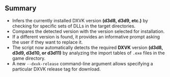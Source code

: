 ## Summary

- Infers the currently installed DXVK version **(d3d8, d3d9, etc.)** by checking for specific sets of DLLs in the target directories.
- Compares the detected version with the version selected for installation.
- If a different version is found, it provides an informative prompt asking the user if they want to replace it.
- The script now automatically detects the required **DXVK** version **(d3d8, d3d9, d3d10, or d3d11)** by analyzing the import tables of `.exe` files in the game directory.
- A new `--dxvk-release` command-line argument allows specifying a particular DXVK release tag for download.
